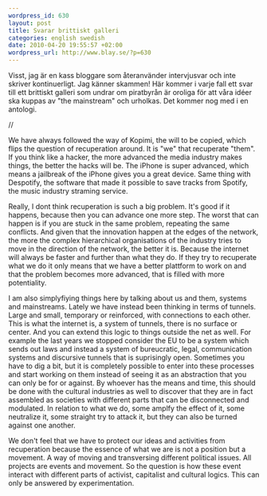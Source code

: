 ```yaml
--- 
wordpress_id: 630 
layout: post
title: Svarar brittiskt galleri 
categories: english swedish 
date: 2010-04-20 19:55:57 +02:00 
wordpress_url: http://www.blay.se/?p=630
---
```


Visst, jag är en kass bloggare som återanvänder intervjusvar och inte skriver kontinuerligt. Jag känner skammen! Här kommer i varje fall ett svar till ett brittiskt galleri som undrar om piratbyrån är oroliga för att våra idéer ska kuppas av "the mainstream" och urholkas. Det kommer nog med i en antologi.

//

We have always followed the way of Kopimi, the will to be copied, which flips the question of recuperation around. It is "we" that recuperate "them". If you think like a hacker, the more advanced the media industry makes things, the better the hacks will be. The iPhone is super advanced, which means a jailbreak of the iPhone gives you a great device. Same thing with Despotify, the software that made it possible to save tracks from Spotify, the music industry straming service.

Really, I dont think recuperation is such a big problem. It's good if it happens, because then you can advance one more step. The worst that can happen is if you are stuck in the same problem, repeating the same conflicts. And given that the innovation happen at the edges of the network, the more the complex hierarchical organisations of the industry tries to move in the direction of the network, the better it is. Because the internet will always be faster and further than what they do. If they try to recuperate what we do it only means that we have a better plattform to work on and that the problem becomes more advanced, that is filled with more potentiality.

I am also simplyfiying things here by talking about us and them, systems and mainstreams. Lately we have instead been thinking in terms of tunnels. Large and small, temporary or reinforced, with connections to each other. This is what the internet is, a system of tunnels, there is no surface or center. And you can extend this logic to things outside the net as well. For example the last years we stopped consider the EU to be a system which sends out laws and instead a system of bureucratic, legal, communication systems and discursive tunnels that is suprisingly open. Sometimes you have to dig a bit, but it is completely possible to enter into these processes and start working on them instead of seeing it as an abstraction that you can only be for or against. By whoever has the means and time, this should be done with the cultural industries as well to discover that they are in fact assembled as societies with different parts that can be disconnected and modulated. In relation to what we do, some amplfy the effect of it, some neutralize it, some straight try to attack it, but they can also be turned against one another.

We don't feel that we have to protect our ideas and activities from recuperation because the essence of what we are is not a position but a movement. A way of moving and transversing different political issues. All projects are events and movement. So the question is how these event interact with different parts of activist, capitalist and cultural logics. This can only be answered by experimentation.



